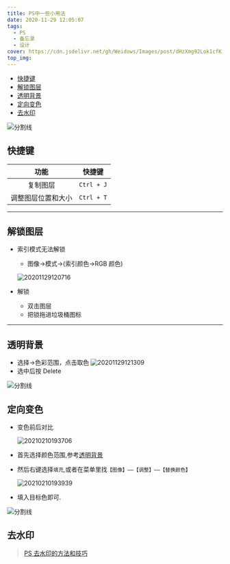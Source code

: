 ```yaml
---
title: PS中一些小用法
date: 2020-11-29 12:05:07
tags:
  - PS
  - 备忘录
  - 设计
cover: https://cdn.jsdelivr.net/gh/Weidows/Images/post/dHzXmg92Lok1cfK.jpg
top_img:
---
```


<!--
 * @Author: Weidows
 * @Date: 2020-11-29 12:05:07
 * @LastEditors: Weidows
 * @LastEditTime: 2021-07-08 18:05:42
 * @FilePath: \Weidowsd:\Game\Github\Blog-private\source\_posts\design\PS.md
 * @Description:
-->

- [快捷键](#快捷键)
- [解锁图层](#解锁图层)
- [透明背景](#透明背景)
- [定向变色](#定向变色)
- [去水印](#去水印)

<a>![分割线](https://cdn.jsdelivr.net/gh/Weidows/Images/img/divider.png)</a>

## 快捷键

|        功能        |   快捷键   |
| :----------------: | :--------: |
|      复制图层      | `Ctrl + J` |
| 调整图层位置和大小 | `Ctrl + T` |

---

## 解锁图层

- 索引模式无法解锁

  - 图像->模式->(索引颜色->RGB 颜色)

  ![20201129120716](https://cdn.jsdelivr.net/gh/Weidows/Images/post/nAuKRTkt5J1zZOo.jpg)

- 解锁
  - 双击图层
  - 把锁拖进垃圾桶图标

---

## 透明背景

- 选择->色彩范围，点击取色
  ![20201129121309](https://cdn.jsdelivr.net/gh/Weidows/Images/post/QxWfLSMuHa9GD1e.jpg)
- 选中后按 Delete

<a>![分割线](https://cdn.jsdelivr.net/gh/Weidows/Images/img/divider.png)</a>

## 定向变色

- 变色前后对比

  <img src="https://cdn.jsdelivr.net/gh/Weidows/Images/post/tjFf2dSG4yKBnOV.png" alt="20210210193706" />

- 首先选择颜色范围,参考[透明背景](#透明背景)

- 然后右键选择`填充`,或者在菜单里找`【图像】——【调整】——【替换颜色】`

  <img src="https://cdn.jsdelivr.net/gh/Weidows/Images/post/dxuwaHpbknNlFAi.png" alt="20210210193939" />

- 填入目标色即可.

<a>![分割线](https://cdn.jsdelivr.net/gh/Weidows/Images/img/divider.png)</a>

## 去水印

> [PS 去水印的方法和技巧](https://zhuanlan.zhihu.com/p/45458379)
